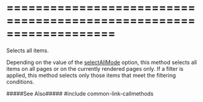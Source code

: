 ===================================================================
===================================================================

<!--shortDescription-->
Selects all items. 
<!--/shortDescription-->

<!--fullDescription-->
Depending on the value of the [selectAllMode](/Documentation/ApiReference/UI_Widgets/dxList/Configuration/#selectAllMode) option, this method selects all items on all pages or on the currently rendered pages only. If a filter is applied, this method selects only those items that meet the filtering conditions.

#####See Also#####
#include common-link-callmethods
<!--/fullDescription-->